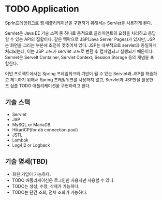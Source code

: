 # TODO Application

Sprin프레임워크로 웹 애플리케이션을 구현하기 위해서는 Servlet을 사용하게 된다. 

Servlet은 Java EE 기술 스펙 중 하나로 동적으로 클라이언트의 요청을 처리하고 응답할 수 있는 API의 집합이다. 같은 맥락으로 JSP(Java Server Pages)가 있지만, JSP는 화면을 그리는 부분에 초점이 맞추어져 있다. JSP는 내부적으로 servlet과 동일하게 처리되는데, 이는 JSP 코드가 servlet 코드로 변환 후 컴파일되고 실행되기 때문이다.
Servlet은 Servelt Container, Servlet Context, Session Storage 등의 개념을 포함한다. 

이번 프로젝트에서는 Spring 프레임워크의 기반이 될 수 있는 Servlet과 JSP를 학습하고 체득하기 위해서 Spring 프레임워크를 사용하지 않고, Servlet과 JSP만을 활용한 초 심플 TODO 애플리케이션을 구현하려고 한다.


## 기술 스택

- Servlet
- JSP
- MySQL or MariaDB
- HikariCP(for db connection pool)
- JSTL
- Lombok
- Log4j2 or Logback

## 기술 명세(TBD)

- 회원 가입이 가능하다.
- TODO 애플리케이션은 로그인한 사용자만 사용할 수 있다.
- TODO는 생성, 수정, 삭제가 가능하다.
- TODO는 단건 조회, 전체 조회가 가능하다.

